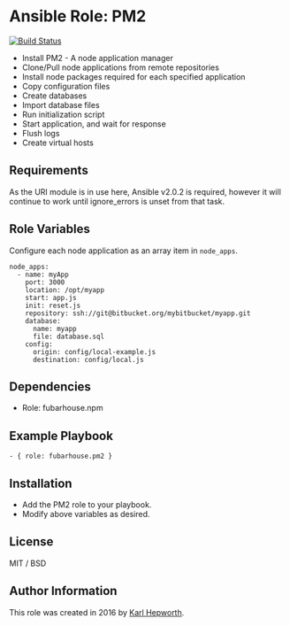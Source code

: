 # Ansible Role: PM2

[![Build Status](https://travis-ci.org/fubarhouse/fubarhouse.pm2.svg?branch=master)](https://travis-ci.org/fubarhouse/fubarhouse.pm2)

* Install PM2 - A node application manager
* Clone/Pull node applications from remote repositories
* Install node packages required for each specified application
* Copy configuration files
* Create databases
* Import database files
* Run initialization script
* Start application, and wait for response
* Flush logs
* Create virtual hosts

## Requirements

  As the URI module is in use here, Ansible v2.0.2 is required, however it will continue to work until ignore_errors is unset from that task.


## Role Variables

Configure each node application as an array item in `node_apps`.

    node_apps:
      - name: myApp
        port: 3000
        location: /opt/myapp
        start: app.js
        init: reset.js
        repository: ssh://git@bitbucket.org/mybitbucket/myapp.git
        database:
          name: myapp
          file: database.sql
        config:
          origin: config/local-example.js
          destination: config/local.js

## Dependencies

* Role: fubarhouse.npm

## Example Playbook

    - { role: fubarhouse.pm2 }

## Installation

* Add the PM2 role to your playbook.
* Modify above variables as desired.

## License

MIT / BSD

## Author Information

This role was created in 2016 by [Karl Hepworth](https://twitter.com/fubarhouse).
